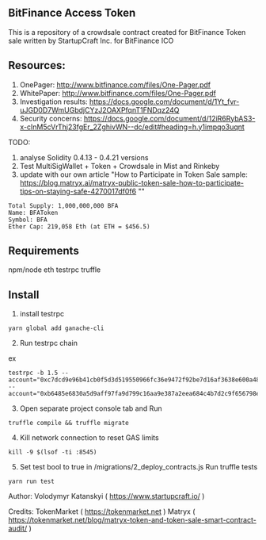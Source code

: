 ## BitFinance Access Token

This is a repository of a crowdsale contract created for BitFinance Token sale written by StartupCraft Inc. for BitFinance ICO

## Resources:
1. OnePager: http://www.bitfinance.com/files/One-Pager.pdf
2. WhitePaper: http://www.bitfinance.com/files/One-Pager.pdf
3. Investigation results: https://docs.google.com/document/d/1Yt_fvr-uJGD0D7WmUGbdjCYzJ2OAXPfqnT1FNDqz24Q
4. Security concerns: https://docs.google.com/document/d/12iR6RybAS3-x-cInM5cVrThj23fgEr_2ZghivWN--dc/edit#heading=h.y1impqo3uqnt

TODO:
1. analyse Solidity 0.4.13 - 0.4.21 versions
2. Test MultiSigWallet + Token + Crowdsale in Mist and Rinkeby
3.  update with our own article
"How to Participate in Token Sale sample: https://blog.matryx.ai/matryx-public-token-sale-how-to-participate-tips-on-staying-safe-4270017df0f6
""

```
Total Supply: 1,000,000,000 BFA
Name: BFAToken
Symbol: BFA
Ether Cap: 219,058 Eth (at ETH = $456.5)
```

## Requirements

npm/node
eth testrpc
truffle

## Install

1. install testrpc

```
yarn global add ganache-cli

```

2. Run testrpc chain

ex
```
testrpc -b 1.5 --account="0xc7dcd9e96b41cb0f5d3d519550966fc36e9472f92be7d16af3638e600a48d588,2000000000000000000000000" --account="0xb6485e6830a5d9aff97fa9d799c16aa9e387a2eea684c4b7d2c9f656798e2710,15000000000000000000000000"
```
3. Open separate project console tab and Run

```
truffle compile && truffle migrate
```

4. Kill network connection to reset GAS limits

```
kill -9 $(lsof -ti :8545)
```

5. Set test bool to true in /migrations/2_deploy_contracts.js
Run truffle tests

```yarn run test```

Author: Volodymyr Katanskyi ( https://www.startupcraft.io/ )

Credits:
TokenMarket ( https://tokenmarket.net )
Matryx ( https://tokenmarket.net/blog/matryx-token-and-token-sale-smart-contract-audit/ )
